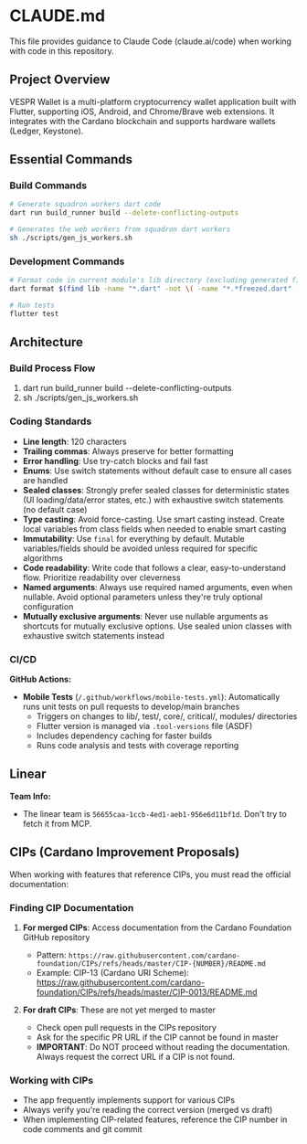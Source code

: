 # CLAUDE.md

This file provides guidance to Claude Code (claude.ai/code) when working with code in this repository.

## Project Overview

VESPR Wallet is a multi-platform cryptocurrency wallet application built with Flutter, supporting iOS, Android, and Chrome/Brave web extensions. It integrates with the Cardano blockchain and supports hardware wallets (Ledger, Keystone).

## Essential Commands

### Build Commands

```bash
# Generate squadron workers dart code
dart run build_runner build --delete-conflicting-outputs

# Generates the web workers from squadron dart workers
sh ./scripts/gen_js_workers.sh

```

### Development Commands

```bash
# Format code in current module's lib directory (excluding generated files)
dart format $(find lib -name "*.dart" -not \( -name "*.*freezed.dart" -o -name "*.*g.dart" -o -name "*.gr.dart" \) ) --line-length=120

# Run tests
flutter test
```

## Architecture

### Build Process Flow

1. dart run build_runner build --delete-conflicting-outputs
2. sh ./scripts/gen_js_workers.sh

### Coding Standards

- **Line length**: 120 characters
- **Trailing commas**: Always preserve for better formatting
- **Error handling**: Use try-catch blocks and fail fast
- **Enums**: Use switch statements without default case to ensure all cases are handled
- **Sealed classes**: Strongly prefer sealed classes for deterministic states (UI loading/data/error states, etc.) with exhaustive switch statements (no default case)
- **Type casting**: Avoid force-casting. Use smart casting instead. Create local variables from class fields when needed to enable smart casting
- **Immutability**: Use `final` for everything by default. Mutable variables/fields should be avoided unless required for specific algorithms
- **Code readability**: Write code that follows a clear, easy-to-understand flow. Prioritize readability over cleverness
- **Named arguments**: Always use required named arguments, even when nullable. Avoid optional parameters unless they're truly optional configuration
- **Mutually exclusive arguments**: Never use nullable arguments as shortcuts for mutually exclusive options. Use sealed union classes with exhaustive switch statements instead

### CI/CD

**GitHub Actions:**

- **Mobile Tests** (`/.github/workflows/mobile-tests.yml`): Automatically runs unit tests on pull requests to develop/main branches
  - Triggers on changes to lib/, test/, core/, critical/, modules/ directories
  - Flutter version is managed via `.tool-versions` file (ASDF)
  - Includes dependency caching for faster builds
  - Runs code analysis and tests with coverage reporting

## Linear

**Team Info:**

- The linear team is `56655caa-1ccb-4ed1-aeb1-956e6d11bf1d`. Don't try to fetch it from MCP.

## CIPs (Cardano Improvement Proposals)

When working with features that reference CIPs, you must read the official documentation:

### Finding CIP Documentation

1. **For merged CIPs**: Access documentation from the Cardano Foundation GitHub repository

   - Pattern: `https://raw.githubusercontent.com/cardano-foundation/CIPs/refs/heads/master/CIP-{NUMBER}/README.md`
   - Example: CIP-13 (Cardano URI Scheme): https://raw.githubusercontent.com/cardano-foundation/CIPs/refs/heads/master/CIP-0013/README.md

2. **For draft CIPs**: These are not yet merged to master
   - Check open pull requests in the CIPs repository
   - Ask for the specific PR URL if the CIP cannot be found in master
   - **IMPORTANT**: Do NOT proceed without reading the documentation. Always request the correct URL if a CIP is not found.

### Working with CIPs

- The app frequently implements support for various CIPs
- Always verify you're reading the correct version (merged vs draft)
- When implementing CIP-related features, reference the CIP number in code comments and git commit
